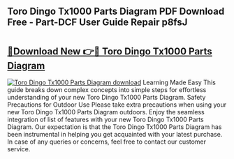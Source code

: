 ## Toro Dingo Tx1000 Parts Diagram PDF Download Free - Part-DCF User Guide Repair p8fsJ

# <h2><a href="http://dfkcdhr.blite.top/?on=Toro+Dingo+Tx1000+Parts+Diagram">🔗Download New 👉🔴 Toro Dingo Tx1000 Parts Diagram</a></h2>

[![Toro Dingo Tx1000 Parts Diagram download](https://i.imgur.com/lujVjoI.png)](http://dfkcdhr.blite.top/?on=Toro+Dingo+Tx1000+Parts+Diagram)
Learning Made Easy This guide breaks down complex concepts into simple steps for effortless understanding of your new Toro Dingo Tx1000 Parts Diagram. Safety Precautions for Outdoor Use Please take extra precautions when using your new Toro Dingo Tx1000 Parts Diagram outdoors. Enjoy the seamless integration of list of features with your new Toro Dingo Tx1000 Parts Diagram. Our expectation is that the Toro Dingo Tx1000 Parts Diagram has been instrumental in helping you get acquainted with your latest purchase. In case of any queries or concerns, feel free to contact our customer service.
